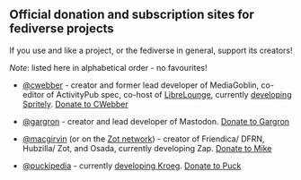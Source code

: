 ## Official donation and subscription sites for fediverse projects

If you use and like a project, or the fediverse in general, support its creators! 

*Note*: listed here in alphabetical order - no favourites!

* [@cwebber](https://octodon.social/@cwebber/) - creator and former lead developer of MediaGoblin, co-editor of ActivityPub spec, co-host of [LibreLounge](http://librelounge.org/), currently [developing Spritely](https://gitlab.com/spritely). [Donate to CWebber](https://www.patreon.com/cwebber)

* [@gargron](https://mastodon.social/@Gargron) - creator and lead developer of Mastodon. [Donate to Gargron](https://www.patreon.com/mastodon)

* [@macgirvin](https://pleroma.fr/macgirvin) (or on the [Zot network](https://z.macgirvin.com/channel/mike)) - creator of Friendica/ DFRN, Hubzilla/ Zot, and Osada, currently developing Zap. [Donate to Mike](https://zotlabs.org/donate)

* [@puckipedia](https://puckipedia.com/outbox?first) - currently [developing Kroeg](https://puckipedia.com/kroeg). [Donate to Puck](https://www.patreon.com/puckipedia)